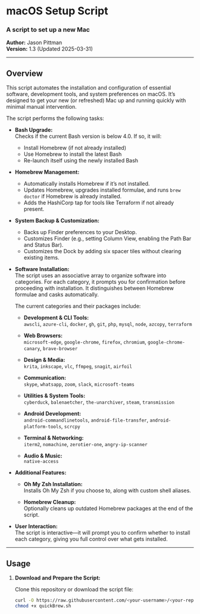 # macOS Setup Script

### A script to set up a new Mac

**Author:** Jason Pittman  
**Version:** 1.3 (Updated 2025-03-31)

---

## Overview

This script automates the installation and configuration of essential software, development tools, and system preferences on macOS. It’s designed to get your new (or refreshed) Mac up and running quickly with minimal manual intervention.

The script performs the following tasks:

- **Bash Upgrade:**  
  Checks if the current Bash version is below 4.0. If so, it will:
  - Install Homebrew (if not already installed)
  - Use Homebrew to install the latest Bash
  - Re-launch itself using the newly installed Bash

- **Homebrew Management:**  
  - Automatically installs Homebrew if it’s not installed.
  - Updates Homebrew, upgrades installed formulae, and runs `brew doctor` if Homebrew is already installed.
  - Adds the HashiCorp tap for tools like Terraform if not already present.

- **System Backup & Customization:**  
  - Backs up Finder preferences to your Desktop.
  - Customizes Finder (e.g., setting Column View, enabling the Path Bar and Status Bar).
  - Customizes the Dock by adding six spacer tiles without clearing existing items.

- **Software Installation:**  
  The script uses an associative array to organize software into categories. For each category, it prompts you for confirmation before proceeding with installation. It distinguishes between Homebrew formulae and casks automatically.
  
  The current categories and their packages include:

  - **Development & CLI Tools:**  
    `awscli`, `azure-cli`, `docker`, `gh`, `git`, `php`, `mysql`, `node`, `azcopy`, `terraform`
  
  - **Web Browsers:**  
    `microsoft-edge`, `google-chrome`, `firefox`, `chromium`, `google-chrome-canary`, `brave-browser`
  
  - **Design & Media:**  
    `krita`, `inkscape`, `vlc`, `ffmpeg`, `snagit`, `airfoil`
  
  - **Communication:**  
    `skype`, `whatsapp`, `zoom`, `slack`, `microsoft-teams`
  
  - **Utilities & System Tools:**  
    `cyberduck`, `balenaetcher`, `the-unarchiver`, `steam`, `transmission`
  
  - **Android Development:**  
    `android-commandlinetools`, `android-file-transfer`, `android-platform-tools`, `scrcpy`
  
  - **Terminal & Networking:**  
    `iterm2`, `nomachine`, `zerotier-one`, `angry-ip-scanner`
  
  - **Audio & Music:**  
    `native-access`

- **Additional Features:**  
  - **Oh My Zsh Installation:**  
    Installs Oh My Zsh if you choose to, along with custom shell aliases.
  
  - **Homebrew Cleanup:**  
    Optionally cleans up outdated Homebrew packages at the end of the script.

- **User Interaction:**  
  The script is interactive—it will prompt you to confirm whether to install each category, giving you full control over what gets installed.

---

## Usage

1. **Download and Prepare the Script:**

   Clone this repository or download the script file:
   ```bash
   curl -O https://raw.githubusercontent.com/<your-username>/<your-repo>/main/quickBrew.sh
   chmod +x quickBrew.sh
